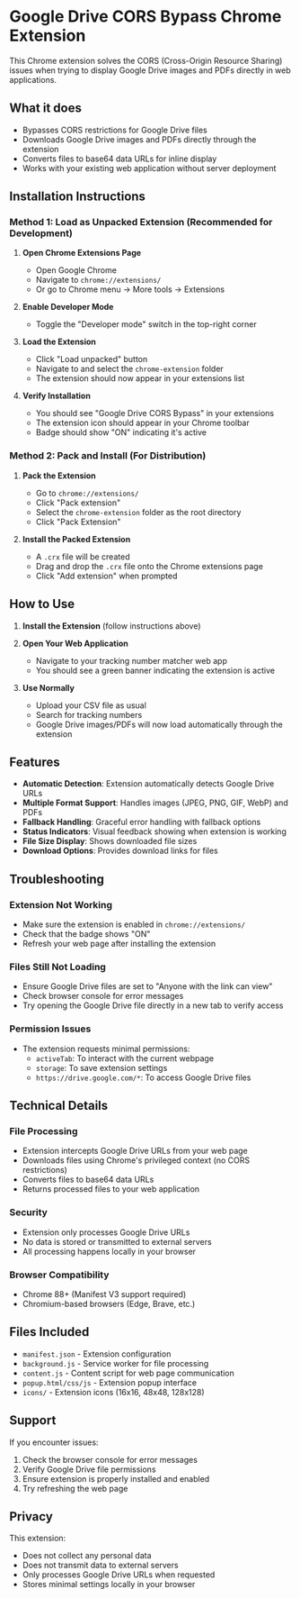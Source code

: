 # Google Drive CORS Bypass Chrome Extension

This Chrome extension solves the CORS (Cross-Origin Resource Sharing) issues when trying to display Google Drive images and PDFs directly in web applications.

## What it does

- Bypasses CORS restrictions for Google Drive files
- Downloads Google Drive images and PDFs directly through the extension
- Converts files to base64 data URLs for inline display
- Works with your existing web application without server deployment

## Installation Instructions

### Method 1: Load as Unpacked Extension (Recommended for Development)

1. **Open Chrome Extensions Page**
   - Open Google Chrome
   - Navigate to `chrome://extensions/`
   - Or go to Chrome menu → More tools → Extensions

2. **Enable Developer Mode**
   - Toggle the "Developer mode" switch in the top-right corner

3. **Load the Extension**
   - Click "Load unpacked" button
   - Navigate to and select the `chrome-extension` folder
   - The extension should now appear in your extensions list

4. **Verify Installation**
   - You should see "Google Drive CORS Bypass" in your extensions
   - The extension icon should appear in your Chrome toolbar
   - Badge should show "ON" indicating it's active

### Method 2: Pack and Install (For Distribution)

1. **Pack the Extension**
   - Go to `chrome://extensions/`
   - Click "Pack extension"
   - Select the `chrome-extension` folder as the root directory
   - Click "Pack Extension"

2. **Install the Packed Extension**
   - A `.crx` file will be created
   - Drag and drop the `.crx` file onto the Chrome extensions page
   - Click "Add extension" when prompted

## How to Use

1. **Install the Extension** (follow instructions above)

2. **Open Your Web Application**
   - Navigate to your tracking number matcher web app
   - You should see a green banner indicating the extension is active

3. **Use Normally**
   - Upload your CSV file as usual
   - Search for tracking numbers
   - Google Drive images/PDFs will now load automatically through the extension

## Features

- **Automatic Detection**: Extension automatically detects Google Drive URLs
- **Multiple Format Support**: Handles images (JPEG, PNG, GIF, WebP) and PDFs
- **Fallback Handling**: Graceful error handling with fallback options
- **Status Indicators**: Visual feedback showing when extension is working
- **File Size Display**: Shows downloaded file sizes
- **Download Options**: Provides download links for files

## Troubleshooting

### Extension Not Working
- Make sure the extension is enabled in `chrome://extensions/`
- Check that the badge shows "ON"
- Refresh your web page after installing the extension

### Files Still Not Loading
- Ensure Google Drive files are set to "Anyone with the link can view"
- Check browser console for error messages
- Try opening the Google Drive file directly in a new tab to verify access

### Permission Issues
- The extension requests minimal permissions:
  - `activeTab`: To interact with the current webpage
  - `storage`: To save extension settings
  - `https://drive.google.com/*`: To access Google Drive files

## Technical Details

### File Processing
- Extension intercepts Google Drive URLs from your web page
- Downloads files using Chrome's privileged context (no CORS restrictions)
- Converts files to base64 data URLs
- Returns processed files to your web application

### Security
- Extension only processes Google Drive URLs
- No data is stored or transmitted to external servers
- All processing happens locally in your browser

### Browser Compatibility
- Chrome 88+ (Manifest V3 support required)
- Chromium-based browsers (Edge, Brave, etc.)

## Files Included

- `manifest.json` - Extension configuration
- `background.js` - Service worker for file processing
- `content.js` - Content script for web page communication
- `popup.html/css/js` - Extension popup interface
- `icons/` - Extension icons (16x16, 48x48, 128x128)

## Support

If you encounter issues:

1. Check the browser console for error messages
2. Verify Google Drive file permissions
3. Ensure extension is properly installed and enabled
4. Try refreshing the web page

## Privacy

This extension:
- Does not collect any personal data
- Does not transmit data to external servers
- Only processes Google Drive URLs when requested
- Stores minimal settings locally in your browser
